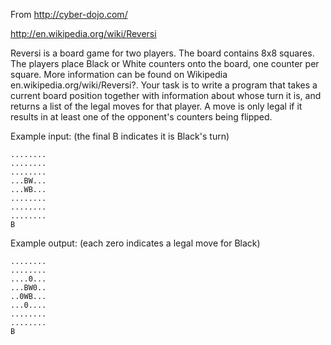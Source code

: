 From http://cyber-dojo.com/

http://en.wikipedia.org/wiki/Reversi

Reversi is a board game for two players. The board contains
8x8 squares. The players place Black or White counters onto
the board, one counter per square. More information can be
found on Wikipedia en.wikipedia.org/wiki/Reversi?. Your task
is to write a program that takes a current board position
together with information about whose turn it is, and returns
a list of the legal moves for that player. A move is only
legal if it results in at least one of the opponent's
counters being flipped.

Example input: (the final B indicates it is Black's turn)

    ........
    ........
    ........
    ...BW...
    ...WB...
    ........
    ........
    ........
    B

Example output: (each zero indicates a legal move for Black)

    ........
    ........
    ....0...
    ...BW0..
    ..0WB...
    ...0....
    ........
    ........
    B
